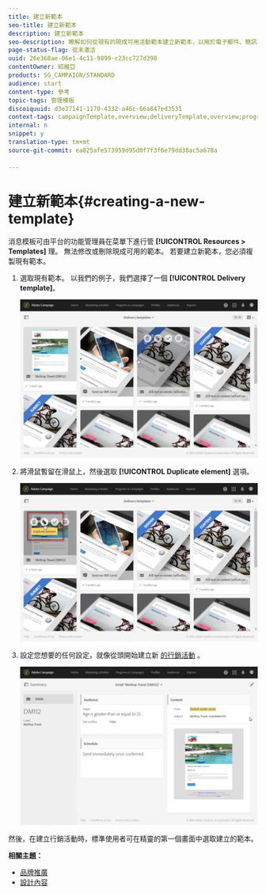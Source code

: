 ```yaml
---
title: 建立新範本
seo-title: 建立新範本
description: 建立新範本
seo-description: 瞭解如何從現有的現成可用活動範本建立新範本，以用於電子郵件、簡訊、推播通知傳送等。
page-status-flag: 從未激活
uuid: 26e368ae-06e1-4c11-9899-c23cc727d398
contentOwner: 紹維亞
products: SG_CAMPAIGN/STANDARD
audience: start
content-type: 參考
topic-tags: 管理模板
discoiquuid: d3e37141-1170-4332-a46c-66a847ed3531
context-tags: campaignTemplate,overview;deliveryTemplate,overview;programTemplate,overview;workflowTemplate,overview;importTemplate,overview;
internal: n
snippet: y
translation-type: tm+mt
source-git-commit: ea825afe573959d95d0f7f3f6e79dd38ac5a678a

---
```



# 建立新範本{#creating-a-new-template}

消息模板可由平台的功能管理員在菜單下進行管 **[!UICONTROL Resources > Templates]** 理。 無法修改或刪除現成可用的範本。 若要建立新範本，您必須複製現有範本。

1. 選取現有範本。 以我們的例子，我們選擇了一個 **[!UICONTROL Delivery template]**。

   ![](assets/template_2.png)

1. 將滑鼠暫留在滑鼠上，然後選取 **[!UICONTROL Duplicate element]** 選項。

   ![](assets/template_3.png)

1. 設定您想要的任何設定，就像從頭開始建立新 [的行銷活動](../../start/using/marketing-activities.md#creating-a-marketing-activity) 。

   ![](assets/template_4.png)

然後，在建立行銷活動時，標準使用者可在精靈的第一個畫面中選取建立的範本。

**相關主題：**

* [品牌推廣](../../administration/using/branding.md)
* [設計內容](../../designing/using/overview.md)

